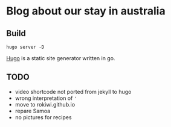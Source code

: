 # Blog about our stay in australia

## Build

`hugo server -D`

[Hugo](https://gohugo.io/) is a static site generator written in go.

## TODO

* video shortcode not ported from jekyll to hugo
* wrong interpretation of `'`
* move to rokiwi.github.io
* repare Samoa
* no pictures for recipes